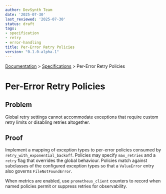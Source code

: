 ```yaml
---
author: DevSynth Team
date: '2025-07-30'
last_reviewed: '2025-07-30'
status: draft
tags:
- specification
- retry
- error-handling
title: Per-Error Retry Policies
version: "0.1.0-alpha.1"
---
```

<div class="breadcrumbs">
<a href="../index.md">Documentation</a> &gt; <a href="index.md">Specifications</a> &gt; Per-Error Retry Policies
</div>

# Per-Error Retry Policies

## Problem

Global retry settings cannot accommodate exceptions that require custom retry
limits or disabling retries altogether.

## Proof

Implement a mapping of exception types to per-error policies consumed by
``retry_with_exponential_backoff``. Policies may specify ``max_retries`` and a
``retry`` flag that overrides the global behaviour. Policies match against
subclasses of the configured exception types so that a ``ValueError`` entry also
governs ``FileNotFoundError``.

When metrics are enabled, use ``prometheus_client`` counters to record when
named policies permit or suppress retries for observability.

